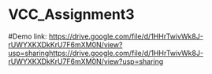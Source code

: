 # VCC_Assignment3
#Demo link: https://drive.google.com/file/d/1HHrTwivWk8J-rUWYXKXDkKrU7F6mXM0N/view?usp=sharinghttps://drive.google.com/file/d/1HHrTwivWk8J-rUWYXKXDkKrU7F6mXM0N/view?usp=sharing
